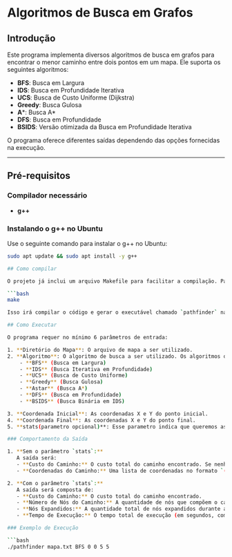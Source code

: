 # Algoritmos de Busca em Grafos

## Introdução

Este programa implementa diversos algoritmos de busca em grafos para encontrar o menor caminho entre dois pontos em um mapa. Ele suporta os seguintes algoritmos:

- **BFS**: Busca em Largura
- **IDS**: Busca em Profundidade Iterativa
- **UCS**: Busca de Custo Uniforme (Dijkstra)
- **Greedy**: Busca Gulosa
- **A***: Busca A*
- **DFS**: Busca em Profundidade
- **BSIDS**: Versão otimizada da Busca em Profundidade Iterativa

O programa oferece diferentes saídas dependendo das opções fornecidas na execução.

---

## Pré-requisitos

### Compilador necessário
- **g++** 

### Instalando o g++ no Ubuntu

Use o seguinte comando para instalar o g++ no Ubuntu:

```bash
sudo apt update && sudo apt install -y g++

## Como compilar

O projeto já inclui um arquivo Makefile para facilitar a compilação. Para compilar o programa, basta executar o seguinte comando na raiz do projeto:

```bash
make

Isso irá compilar o código e gerar o executável chamado `pathfinder` na pasta `bin`.

## Como Executar

O programa requer no mínimo 6 parâmetros de entrada:

1. **Diretório do Mapa**: O arquivo de mapa a ser utilizado.
2. **Algoritmo**: O algoritmo de busca a ser utilizado. Os algoritmos disponíveis são:
    - **BFS** (Busca em Largura)
    - **IDS** (Busca Iterativa em Profundidade)
    - **UCS** (Busca de Custo Uniforme)
    - **Greedy** (Busca Gulosa)
    - **Astar** (Busca A*)
    - **DFS** (Busca em Profundidade)
    - **BSIDS** (Busca Binária em IDS)

3. **Coordenada Inicial**: As coordenadas X e Y do ponto inicial.
4. **Coordenada Final**: As coordenadas X e Y do ponto final.
5. **stats(parametro opcional)**: Esse parametro indica que queremos as métricas do algoritimo

### Comportamento da Saída

1. **Sem o parâmetro `stats`:**  
   A saída será:
   - **Custo do Caminho:** O custo total do caminho encontrado. Se nenhum caminho for encontrado, o valor será `-1`.
   - **Coordenadas do Caminho:** Uma lista de coordenadas no formato `(x, y)` representando o caminho encontrado.

2. **Com o parâmetro `stats`:**  
   A saída será composta de:
   - **Custo do Caminho:** O custo total do caminho encontrado.
   - **Número de Nós do Caminho:** A quantidade de nós que compõem o caminho.
   - **Nós Expandidos:** A quantidade total de nós expandidos durante a busca.
   - **Tempo de Execução:** O tempo total de execução (em segundos, como um número flutuante).

### Exemplo de Execução

```bash
./pathfinder mapa.txt BFS 0 0 5 5
